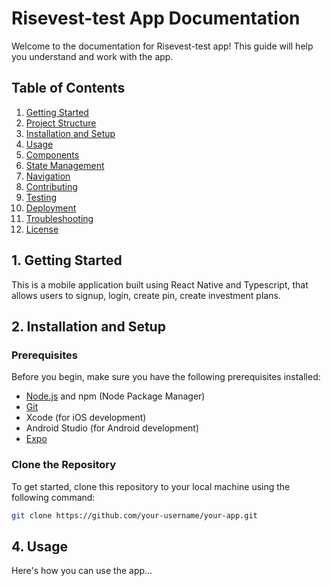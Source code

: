 # Risevest-test App Documentation

Welcome to the documentation for Risevest-test app! This guide will help you understand and work with the app.

## Table of Contents

1. [Getting Started](#getting-started)
2. [Project Structure](#project-structure)
3. [Installation and Setup](#installation-and-setup)
4. [Usage](#usage)
5. [Components](#components)
6. [State Management](#state-management)
7. [Navigation](#navigation)
8. [Contributing](#contributing)
9. [Testing](#testing)
10. [Deployment](#deployment)
11. [Troubleshooting](#troubleshooting)
12. [License](#license)

## 1. Getting Started

This is a mobile application built using React Native and Typescript, that allows users to signup, login, create pin, create investment plans.


## 2. Installation and Setup

### Prerequisites

Before you begin, make sure you have the following prerequisites installed:

- [Node.js](https://nodejs.org/) and npm (Node Package Manager)
- [Git](https://git-scm.com/)
- Xcode (for iOS development)
- Android Studio (for Android development)
- [Expo](https://docs.expo.dev/get-started/installation/)

### Clone the Repository
To get started, clone this repository to your local machine using the following command:

```bash
git clone https://github.com/your-username/your-app.git
```

## 4. Usage

Here's how you can use the app...

